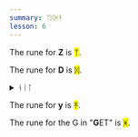 ```yaml
---
summary: ᛉᛞᚸᛡ
lesson: 6
---
```


The rune for <strong>Z</strong> is <mark>ᛉ</mark>.

The rune for <strong>D</strong> is <mark>ᛞ</mark>.

<details>
    <summary>ᚾᛁᛚ</summary>
    <p>kneel</p>
</details>

The rune for <strong>y</strong> is <mark>ᛡ</mark>.

The rune for the G in "<strong>G</strong>ET" is <mark>ᚸ</mark>.
